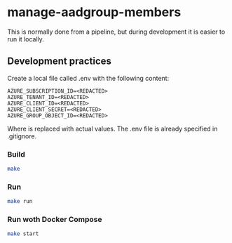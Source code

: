 # manage-aadgroup-members

This is normally done from a pipeline, but during development it is easier to run it locally.

## Development practices

Create a local file called .env with the following content:

```env
AZURE_SUBSCRIPTION_ID=<REDACTED>
AZURE_TENANT_ID=<REDACTED>
AZURE_CLIENT_ID=<REDACTED>
AZURE_CLIENT_SECRET=<REDACTED>
AZURE_GROUP_OBJECT_ID=<REDACTED>
```

Where <REDACTED> is replaced with actual values. The .env file is already specified in .gitignore.

### Build

```bash
make
```

### Run

```bash
make run
```

### Run woth Docker Compose

```bash
make start
```
